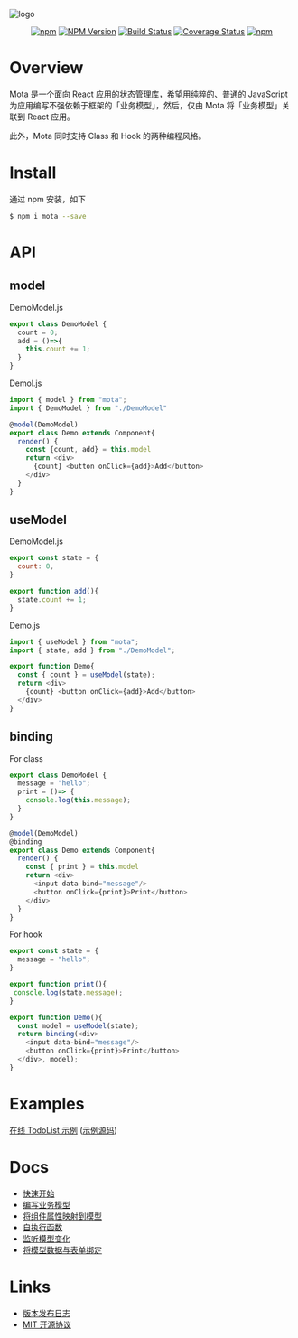 ![logo](https://raw.githubusercontent.com/Houfeng/mota/master/docs/logo.jpg)

<div align="center">

[![npm](https://img.shields.io/npm/l/mota.svg)](LICENSE.md)
[![NPM Version](https://img.shields.io/npm/v/mota.svg)](https://www.npmjs.com/package/mota)
[![Build Status](https://www.travis-ci.org/Houfeng/mota.svg?branch=master)](https://www.travis-ci.org/Houfeng/mota)
[![Coverage Status](https://coveralls.io/repos/github/Houfeng/mota/badge.svg?branch=master)](https://coveralls.io/github/Houfeng/mota?branch=master)
[![npm](https://img.shields.io/npm/dt/mota.svg)](https://www.npmjs.com/package/mota)

</div>

# Overview

Mota 是一个面向 React 应用的状态管理库，希望用纯粹的、普通的 JavaScript 为应用编写不强依赖于框架的「业务模型」，然后，仅由 Mota 将「业务模型」关联到 React 应用。

此外，Mota 同时支持 Class 和 Hook 的两种编程风格。

# Install

通过 npm 安装，如下
```sh
$ npm i mota --save
```

# API

## model

DemoModel.js
```js
export class DemoModel {
  count = 0;
  add = ()=>{
    this.count += 1;
  }
}
```

Demol.js
```js
import { model } from "mota";
import { DemoModel } from "./DemoModel"

@model(DemoModel)
export class Demo extends Component{
  render() {
    const {count, add} = this.model
    return <div>
      {count} <button onClick={add}>Add</button>
    </div>
  }
}
```

## useModel

DemoModel.js
```js
export const state = {
  count: 0,
}

export function add(){
  state.count += 1;
}
```

Demo.js
```js
import { useModel } from "mota";
import { state, add } from "./DemoModel";

export function Demo{
  const { count } = useModel(state);
  return <div>
    {count} <button onClick={add}>Add</button>
  </div>
}
```

## binding

For class
```js
export class DemoModel {
  message = "hello";
  print = ()=> {
    console.log(this.message);
  }
}

@model(DemoModel)
@binding
export class Demo extends Component{
  render() {
    const { print } = this.model
    return <div>
      <input data-bind="message"/>
      <button onClick={print}>Print</button>
    </div>
  }
}
```

For hook
```js
export const state = {
  message = "hello";
}

export function print(){
 console.log(state.message);
}

export function Demo(){
  const model = useModel(state);
  return binding(<div>
    <input data-bind="message"/>
    <button onClick={print}>Print</button>
  </div>, model);
}
```

# Examples

[在线 TodoList 示例](http://houfeng.net/dn-template-mota/example/)
([示例源码](https://github.com/Houfeng/dn-template-mota))

# Docs
- [快速开始](http://houfeng.net/mota/#!/zh/guide/quick)
- [编写业务模型](http://houfeng.net/mota/#!/zh/guide/model)
- [将组件属性映射到模型](http://houfeng.net/mota/#!/zh/guide/mapping)
- [自执行函数](http://houfeng.net/mota/#!/zh/guide/autorun)
- [监听模型变化](http://houfeng.net/mota/#!/zh/guide/watch)
- [将模型数据与表单绑定](http://houfeng.net/mota/#!/zh/guide/binding)

# Links
- [版本发布日志](https://github.com/Houfeng/mota/releases)
- [MIT 开源协议](https://tldrlegal.com/license/mit-license)